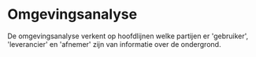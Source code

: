 # Omgevingsanalyse


De omgevingsanalyse verkent op hoofdlijnen welke partijen er 'gebruiker', 'leverancier' en 'afnemer' zijn van informatie over de ondergrond.